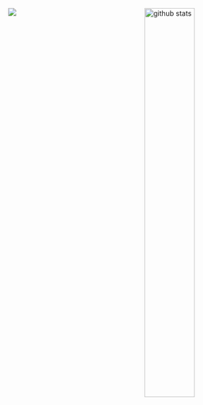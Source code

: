 
<img src="https://github-readme-stats.vercel.app/api?username=tuoku&show_icons=true&theme=gotham" alt="github stats" width="45%" align="right"/>


 <img src="https://github-readme-stats.vercel.app/api/top-langs/?username=tuoku&layout=compact"/>


